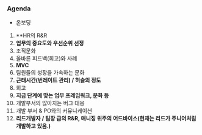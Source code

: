 ### Agenda
- 온보딩
1. **HR의 R&R
2. **업무의 중요도와 우선순위 선정**
3. 조직문화
4. 올바른 피드백(회고)와 사례
5. **MVC**
6. 팀원들의 성장을 가속하는 문화
7. **근태시간(번레이트 관리) / 허슬의 정도**
8. 회고
9. **지금 단계에 맞는 업무 프레임워크, 문화 등**
10. 개발부서의 많아지는 버그 대응
11. 개발 부서 & PO와의 커뮤니케이션
12. **리드개발자 / 팀장 급의 R&R, 매니징 위주의 어드바이스(현재는 리드가 주니어처럼 개발하고 있음.)**